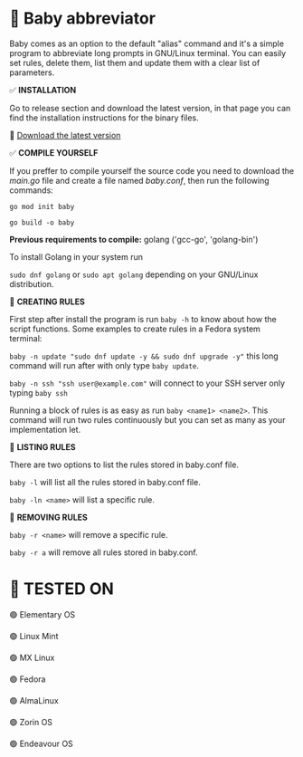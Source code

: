 # :baby: Baby abbreviator
Baby comes as an option to the default "alias" command and it's a simple program to abbreviate long prompts in GNU/Linux terminal.
You can easily set rules, delete them, list them and update them with a clear list of parameters.

:white_check_mark: **INSTALLATION**

Go to release section and download the latest version, in that page you can find the installation instructions for the binary files.

  🔗 [Download the latest version](https://github.com/manuwarfare/baby/releases/latest)

:white_check_mark: **COMPILE YOURSELF**

If you preffer to compile yourself the source code you need to download the _main.go_ file and create a file named _baby.conf_, then run the following commands:

`go mod init baby`

`go build -o baby`

**Previous requirements to compile:** golang ('gcc-go', 'golang-bin')

To install Golang in your system run

  `sudo dnf golang` or `sudo apt golang` depending on your GNU/Linux distribution.
  

:pencil: **CREATING RULES**

First step after install the program is run `baby -h` to know about how the script functions. Some examples to create rules in a Fedora system terminal:

  `baby -n update "sudo dnf update -y && sudo dnf upgrade -y"` this long command will run after with only type `baby update`.

  `baby -n ssh "ssh user@example.com"` will connect to your SSH server only typing `baby ssh`

  Running a block of rules is as easy as run `baby <name1> <name2>`. This command will run two rules continuously but you can set as many as your implementation let.
  

:pencil: **LISTING RULES**

There are two options to list the rules stored in baby.conf file.

  `baby -l` will list all the rules stored in baby.conf file.

  `baby -ln <name>` will list a specific rule.

:pencil: **REMOVING RULES**

  `baby -r <name>` will remove a specific rule.
  
  `baby -r a` will remove all rules stored in baby.conf.

# 🤖 **TESTED ON**

🟢 Elementary OS

🟢 Linux Mint

🟢 MX Linux

🟢 Fedora

🟢 AlmaLinux

🟢 Zorin OS

🟢 Endeavour OS


